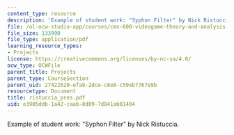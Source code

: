 ```yaml
---
content_type: resource
description: 'Example of student work: "Syphon Filter" by Nick Ristuccia.'
file: /ol-ocw-studio-app/courses/cms-600-videogame-theory-and-analysis-fall-2007/e3905ddb1a42caab8d897d841ab01404_ristuccia_pres.pdf
file_size: 133990
file_type: application/pdf
learning_resource_types:
- Projects
license: https://creativecommons.org/licenses/by-nc-sa/4.0/
ocw_type: OCWFile
parent_title: Projects
parent_type: CourseSection
parent_uid: 27422620-efa8-2dce-c8e8-c59eb7767e9b
resourcetype: Document
title: ristuccia_pres.pdf
uid: e3905ddb-1a42-caab-8d89-7d841ab01404
---
```

Example of student work: "Syphon Filter" by Nick Ristuccia.